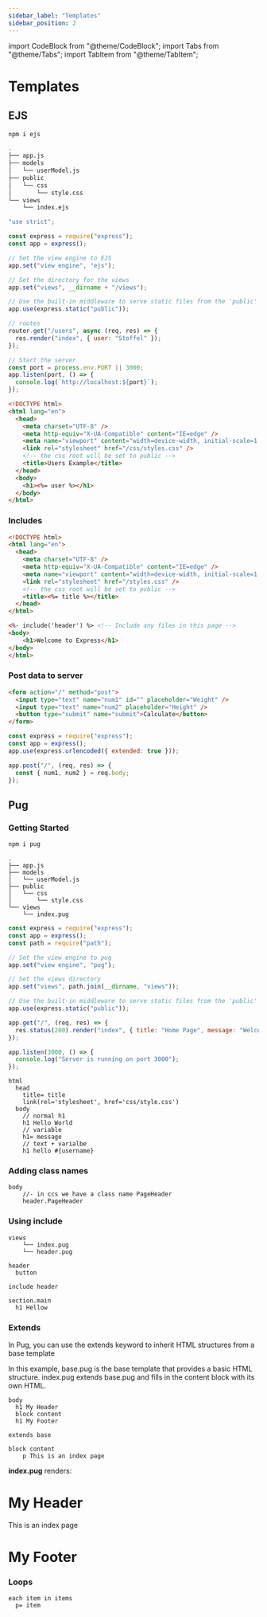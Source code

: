 ```yaml
---
sidebar_label: "Templates"
sidebar_position: 2
---
```


import CodeBlock from "@theme/CodeBlock";
import Tabs from "@theme/Tabs";
import TabItem from "@theme/TabItem";

# Templates

## EJS

```bash
npm i ejs
```

```bash
.
├── app.js
├── models
│   └── userModel.js
├── public
│   └── css
│       └── style.css
└── views
    └── index.ejs
```

```javascript
"use strict";

const express = require("express");
const app = express();

// Set the view engine to EJS
app.set("view engine", "ejs");

// Set the directory for the views
app.set("views", __dirname + "/views");

// Use the built-in middleware to serve static files from the 'public' directory
app.use(express.static("public"));

// routes
router.get("/users", async (req, res) => {
  res.render("index", { user: "Stoffel" });
});

// Start the server
const port = process.env.PORT || 3000;
app.listen(port, () => {
  console.log(`http://localhost:${port}`);
});
```

```html
<!DOCTYPE html>
<html lang="en">
  <head>
    <meta charset="UTF-8" />
    <meta http-equiv="X-UA-Compatible" content="IE=edge" />
    <meta name="viewport" content="width=device-width, initial-scale=1.0" />
    <link rel="stylesheet" href="/css/styles.css" />
    <!-- the css root will be set to public -->
    <title>Users Example</title>
  </head>
  <body>
    <h1><%= user %></h1>
  </body>
</html>
```

### Includes

```html title="header.html"
<!DOCTYPE html>
<html lang="en">
  <head>
    <meta charset="UTF-8" />
    <meta http-equiv="X-UA-Compatible" content="IE=edge" />
    <meta name="viewport" content="width=device-width, initial-scale=1.0" />
    <link rel="stylesheet" href="/styles.css" />
    <!-- the css root will be set to public -->
    <title><%= title %></title>
  </head>
</html>
```

```html
<%- include('header') %> <!-- Include any files in this page -->
<body>
    <h1>Welcome to Express</h1>
</body>
</html>
```

### Post data to server

```html
<form action="/" method="post">
  <input type="text" name="num1" id="" placeholder="Weight" />
  <input type="text" name="num2" placeholder="Height" />
  <button type="submit" name="submit">Calculate</button>
</form>
```

```javascript
const express = require("express");
const app = express();
app.use(express.urlencoded({ extended: true }));

app.post("/", (req, res) => {
  const { num1, num2 } = req.body;
});
```

## Pug

### Getting Started

```bash
npm i pug
```

```
.
├── app.js
├── models
│   └── userModel.js
├── public
│   └── css
│       └── style.css
└── views
    └── index.pug
```

```js
const express = require("express");
const app = express();
const path = require("path");

// Set the view engine to pug
app.set("view engine", "pug");

// Set the views directory
app.set("views", path.join(__dirname, "views"));

// Use the built-in middleware to serve static files from the 'public' directory
app.use(express.static("public"));

app.get("/", (req, res) => {
  res.status(200).render("index", { title: "Home Page", message: "Welcome to our website!" });
});

app.listen(3000, () => {
  console.log("Server is running on port 3000");
});
```

```pug title="index.pug"
html
  head
    title= title
    link(rel='stylesheet', href='css/style.css')
  body
    // normal h1
    h1 Hello World
    // variable
    h1= message
    // text + varialbe
    h1 hello #{username}
```

### Adding class names

```pug
body
    //- in ccs we have a class name PageHeader
    header.PageHeader
```

### Using include

```
views
    └── index.pug
    └── header.pug
```

```pug title="header.pug"
header
  button
```

```pug title="main.pug"
include header

section.main
  h1 Hellow
```

### Extends

In Pug, you can use the extends keyword to inherit HTML structures from a base template

In this example, base.pug is the base template that provides a basic HTML structure. index.pug extends base.pug and fills in the content block with its own HTML.

```pug title="base.pug"
body
  h1 My Header
  block content
  h1 My Footer
```

```pug  title="index.pug"
extends base

block content
    p This is an index page
```
**index.pug** renders:

<html>
  <body>
    <h1>My Header</h1>
    <p>This is an index page</p>
    <h1>My Footer</h1>
  </body>
</html>

### Loops

```pug
each item in items
  p= item
```